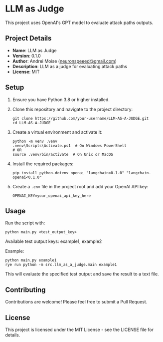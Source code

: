 # LLM as Judge

This project uses OpenAI's GPT model to evaluate attack paths outputs.


## Project Details

- **Name**: LLM as Judge
- **Version**: 0.1.0
- **Author**: Andrei Moise (neuronspeeed@gmail.com)
- **Description**: LLM as a judge for evaluating attack paths
- **License**: MIT



## Setup

1. Ensure you have Python 3.8 or higher installed.

2. Clone this repository and navigate to the project directory:
   ```
   git clone https://github.com/your-username/LLM-AS-A-JUDGE.git
   cd LLM-AS-A-JUDGE
   ```

3. Create a virtual environment and activate it:
   ```
   python -m venv .venv
   .venv\Scripts\Activate.ps1  # On Windows PowerShell
   # OR
   source .venv/bin/activate  # On Unix or MacOS
   ```

4. Install the required packages:
   ```
   pip install python-dotenv openai "langchain<0.1.0" "langchain-openai<0.1.0"
   ```

5. Create a `.env` file in the project root and add your OpenAI API key:
   ```
   OPENAI_KEY=your_openai_api_key_here
   ```

## Usage

Run the script with:

```
python main.py <test_output_key>
```

Available test output keys: example1, example2

Example:

```
python main.py example1
rye run python -m src.llm_as_a_judge.main example1
```


This will evaluate the specified test output and save the result to a text file.

## Contributing

Contributions are welcome! Please feel free to submit a Pull Request.

## License

This project is licensed under the MIT License - see the LICENSE file for details.


